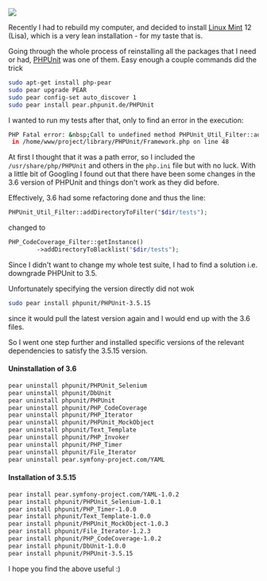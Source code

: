 <img class="post-image" src="{{ cdnUrl }}/files/2012-01-15-phpunit.png" />

Recently I had to rebuild my computer, and decided to install [Linux Mint](http://www.linuxmint.com/) 12 (Lisa), which is a very lean installation - for my taste that is.

Going through the whole process of reinstalling all the packages that I need or had, [PHPUnit](http://www.phpunit.de/) was one of them. Easy enough a couple commands did the trick

```sh
sudo apt-get install php-pear
sudo pear upgrade PEAR
sudo pear config-set auto_discover 1
sudo pear install pear.phpunit.de/PHPUnit
```

I wanted to run my tests after that, only to find an error in the execution:

```sh
PHP Fatal error: &nbsp;Call to undefined method PHPUnit_Util_Filter::addFileToFilter()
 in /home/www/project/library/PHPUnit/Framework.php on line 48
```

At first I thought that it was a path error, so I included the `/usr/share/php/PHPUnit` and others in the `php.ini` file but with no luck. With a little bit of Googling I found out that there have been some changes in the 3.6 version of PHPUnit and things don't work as they did before.

Effectively, 3.6 had some refactoring done and thus the line:

```php
PHPUnit_Util_Filter::addDirectoryToFilter("$dir/tests");
```

changed to

```php
PHP_CodeCoverage_Filter::getInstance()
        ->addDirectoryToBlacklist("$dir/tests");
```

Since I didn't want to change my whole test suite, I had to find a solution i.e. downgrade PHPUnit to 3.5.

Unfortunately specifying the version directly did not wok

```sh
sudo pear install phpunit/PHPUnit-3.5.15
```

since it would pull the latest version again and I would end up with the 3.6 files.

So I went one step further and installed specific versions of the relevant dependencies to satisfy the 3.5.15 version.

#### Uninstallation of 3.6

```sh
pear uninstall phpunit/PHPUnit_Selenium
pear uninstall phpunit/DbUnit
pear uninstall phpunit/PHPUnit
pear uninstall phpunit/PHP_CodeCoverage
pear uninstall phpunit/PHP_Iterator
pear uninstall phpunit/PHPUnit_MockObject
pear uninstall phpunit/Text_Template
pear uninstall phpunit/PHP_Invoker
pear uninstall phpunit/PHP_Timer
pear uninstall phpunit/File_Iterator
pear uninstall pear.symfony-project.com/YAML
```

#### Installation of 3.5.15

```sh
pear install pear.symfony-project.com/YAML-1.0.2
pear install phpunit/PHPUnit_Selenium-1.0.1
pear install phpunit/PHP_Timer-1.0.0
pear install phpunit/Text_Template-1.0.0
pear install phpunit/PHPUnit_MockObject-1.0.3
pear install phpunit/File_Iterator-1.2.3
pear install phpunit/PHP_CodeCoverage-1.0.2
pear install phpunit/DbUnit-1.0.0
pear install phpunit/PHPUnit-3.5.15
```

I hope you find the above useful :)

